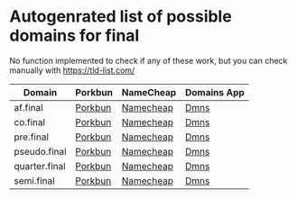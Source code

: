 # Autogenrated list of possible domains for final

No function implemented to check if any of these work, but you can check manually with https://tld-list.com/

| Domain | Porkbun | NameCheap | Domains App |
|---|---|---|---|
| af.final | [Porkbun](https://porkbun.com/checkout/search?prb=e814663da1&tlds=&idnLanguage=&search=search&q=af.final) | [Namecheap](https://www.namecheap.com/domains/registration/results/?domain=af.final) | [Dmns](https://dmns.app/domains?q=af.final) |
| co.final | [Porkbun](https://porkbun.com/checkout/search?prb=e814663da1&tlds=&idnLanguage=&search=search&q=co.final) | [Namecheap](https://www.namecheap.com/domains/registration/results/?domain=co.final) | [Dmns](https://dmns.app/domains?q=co.final) |
| pre.final | [Porkbun](https://porkbun.com/checkout/search?prb=e814663da1&tlds=&idnLanguage=&search=search&q=pre.final) | [Namecheap](https://www.namecheap.com/domains/registration/results/?domain=pre.final) | [Dmns](https://dmns.app/domains?q=pre.final) |
| pseudo.final | [Porkbun](https://porkbun.com/checkout/search?prb=e814663da1&tlds=&idnLanguage=&search=search&q=pseudo.final) | [Namecheap](https://www.namecheap.com/domains/registration/results/?domain=pseudo.final) | [Dmns](https://dmns.app/domains?q=pseudo.final) |
| quarter.final | [Porkbun](https://porkbun.com/checkout/search?prb=e814663da1&tlds=&idnLanguage=&search=search&q=quarter.final) | [Namecheap](https://www.namecheap.com/domains/registration/results/?domain=quarter.final) | [Dmns](https://dmns.app/domains?q=quarter.final) |
| semi.final | [Porkbun](https://porkbun.com/checkout/search?prb=e814663da1&tlds=&idnLanguage=&search=search&q=semi.final) | [Namecheap](https://www.namecheap.com/domains/registration/results/?domain=semi.final) | [Dmns](https://dmns.app/domains?q=semi.final) |
